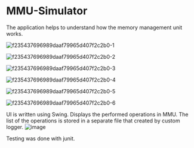 # MMU-Simulator 
The application helps to understand how the memory management unit works.

![f235437696989daaf79965d407f2c2b0-1](https://user-images.githubusercontent.com/50112456/56912420-e4b2e700-6ab7-11e9-9138-42e41e7c5760.jpg)

![f235437696989daaf79965d407f2c2b0-2](https://user-images.githubusercontent.com/50112456/56912421-e54b7d80-6ab7-11e9-82a7-6579b878cf1d.jpg)

![f235437696989daaf79965d407f2c2b0-3](https://user-images.githubusercontent.com/50112456/56912424-e54b7d80-6ab7-11e9-9af9-2486fa7ef2c3.jpg)

![f235437696989daaf79965d407f2c2b0-4](https://user-images.githubusercontent.com/50112456/56912426-e54b7d80-6ab7-11e9-8b7c-b40cfe8907bd.jpg)

![f235437696989daaf79965d407f2c2b0-5](https://user-images.githubusercontent.com/50112456/56912418-e4b2e700-6ab7-11e9-9672-9b0d87ac2520.jpg)

![f235437696989daaf79965d407f2c2b0-6](https://user-images.githubusercontent.com/50112456/56912419-e4b2e700-6ab7-11e9-9c79-511b18917497.jpg)

UI is written using Swing. Displays the performed operations in MMU. The list of the operations is stored in a separate file that created by custom logger. 
![image](https://user-images.githubusercontent.com/50112456/56912890-03fe4400-6ab9-11e9-9c87-fd7322e9f372.png)

Testing was done with junit. 
